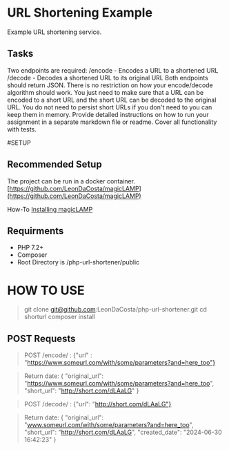 # URL Shortening Example

Example URL shortening service.

## Tasks

Two endpoints are required:
/encode - Encodes a URL to a shortened URL
/decode - Decodes a shortened URL to its original URL
Both endpoints should return JSON.
There is no restriction on how your encode/decode algorithm should work. You just need to make sure that a URL can be encoded to a short URL and the short URL can be decoded to the original URL.
You do not need to persist short URLs if you don't need to you can keep them in memory.
Provide detailed instructions on how to run your assignment in a separate markdown file or readme.
Cover all functionality with tests.

#SETUP

## Recommended Setup

The project can be run in a docker container.
[https://github.com/LeonDaCosta/magicLAMP](https://github.com/LeonDaCosta/magicLAMP)

How-To [Installing magicLAMP](https://magiclamp.app/en/stable/getting-started/installing-magiclamp/)

## Requirments

- PHP 7.2+
- Composer
- Root Directory is /php-url-shortener/public

# HOW TO USE

> git clone git@github.com:LeonDaCosta/php-url-shortener.git
> cd shorturl
> composer install

## POST Requests

> POST /encode/ : {"url" : "https://www.someurl.com/with/some/parameters?and=here_too"}

> Return date:
> {
> "original_url": "https://www.someurl.com/with/some/parameters?and=here_too",
> "short_url": "http://short.com/dLAaLG"
> }

> POST /decode/ : {"url": "http://short.com/dLAaLG"}

> Return date:
> {
> "original_url": "www.someurl.com/with/some/parameters?and=here_too",
> "short_url": "http://short.com/dLAaLG",
> "created_date": "2024-06-30 16:42:23"
> }
